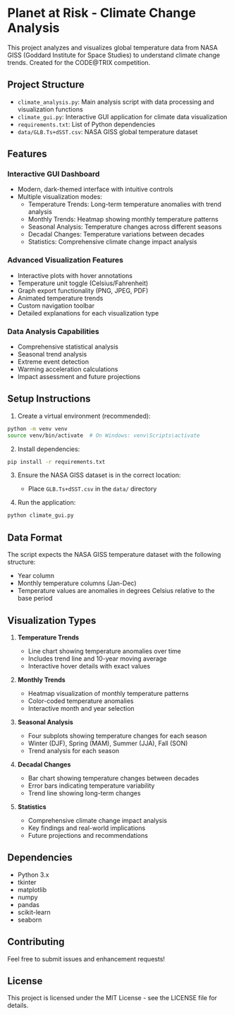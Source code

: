 # Planet at Risk - Climate Change Analysis

This project analyzes and visualizes global temperature data from NASA GISS (Goddard Institute for Space Studies) to understand climate change trends. Created for the CODE@TRIX competition.

## Project Structure
- `climate_analysis.py`: Main analysis script with data processing and visualization functions
- `climate_gui.py`: Interactive GUI application for climate data visualization
- `requirements.txt`: List of Python dependencies
- `data/GLB.Ts+dSST.csv`: NASA GISS global temperature dataset

## Features

### Interactive GUI Dashboard
- Modern, dark-themed interface with intuitive controls
- Multiple visualization modes:
  - Temperature Trends: Long-term temperature anomalies with trend analysis
  - Monthly Trends: Heatmap showing monthly temperature patterns
  - Seasonal Analysis: Temperature changes across different seasons
  - Decadal Changes: Temperature variations between decades
  - Statistics: Comprehensive climate change impact analysis

### Advanced Visualization Features
- Interactive plots with hover annotations
- Temperature unit toggle (Celsius/Fahrenheit)
- Graph export functionality (PNG, JPEG, PDF)
- Animated temperature trends
- Custom navigation toolbar
- Detailed explanations for each visualization type

### Data Analysis Capabilities
- Comprehensive statistical analysis
- Seasonal trend analysis
- Extreme event detection
- Warming acceleration calculations
- Impact assessment and future projections

## Setup Instructions

1. Create a virtual environment (recommended):
```bash
python -m venv venv
source venv/bin/activate  # On Windows: venv\Scripts\activate
```

2. Install dependencies:
```bash
pip install -r requirements.txt
```

3. Ensure the NASA GISS dataset is in the correct location:
   - Place `GLB.Ts+dSST.csv` in the `data/` directory

4. Run the application:
```bash
python climate_gui.py
```

## Data Format

The script expects the NASA GISS temperature dataset with the following structure:
- Year column
- Monthly temperature columns (Jan-Dec)
- Temperature values are anomalies in degrees Celsius relative to the base period

## Visualization Types

1. **Temperature Trends**
   - Line chart showing temperature anomalies over time
   - Includes trend line and 10-year moving average
   - Interactive hover details with exact values

2. **Monthly Trends**
   - Heatmap visualization of monthly temperature patterns
   - Color-coded temperature anomalies
   - Interactive month and year selection

3. **Seasonal Analysis**
   - Four subplots showing temperature changes for each season
   - Winter (DJF), Spring (MAM), Summer (JJA), Fall (SON)
   - Trend analysis for each season

4. **Decadal Changes**
   - Bar chart showing temperature changes between decades
   - Error bars indicating temperature variability
   - Trend line showing long-term changes

5. **Statistics**
   - Comprehensive climate change impact analysis
   - Key findings and real-world implications
   - Future projections and recommendations

## Dependencies
- Python 3.x
- tkinter
- matplotlib
- numpy
- pandas
- scikit-learn
- seaborn

## Contributing
Feel free to submit issues and enhancement requests!

## License
This project is licensed under the MIT License - see the LICENSE file for details. 